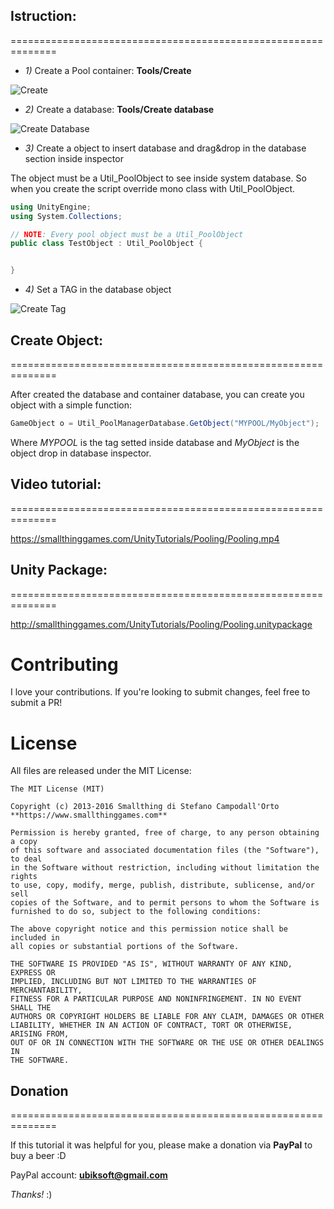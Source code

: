 
## Istruction:
==============================================================

* *1)* Create a Pool container: **Tools/Create**

![Create](https://smallthinggames.com/UnityTutorials/Pooling/s1.png)






* *2)* Create a database: **Tools/Create database**

![Create Database](https://smallthinggames.com/UnityTutorials/Pooling/s2.png)






* *3)* Create a object to insert database and drag&drop in the database section inside inspector

The object must be a Util_PoolObject to see inside system database. So when you create the script override mono class with
Util_PoolObject.

```c#
using UnityEngine;
using System.Collections;

// NOTE: Every pool object must be a Util_PoolObject
public class TestObject : Util_PoolObject {


}
```

* *4)* Set a TAG in the database object

![Create Tag](https://smallthinggames.com/UnityTutorials/Pooling/s3.png)






## Create Object:
==============================================================

After created the database and container database, you can create you object with a simple function:

```c#
GameObject o = Util_PoolManagerDatabase.GetObject("MYPOOL/MyObject");
```

Where *MYPOOL* is the tag setted inside database and *MyObject* is the object drop in database inspector.



## Video tutorial:
==============================================================

https://smallthinggames.com/UnityTutorials/Pooling/Pooling.mp4



## Unity Package:
==============================================================

http://smallthinggames.com/UnityTutorials/Pooling/Pooling.unitypackage


# Contributing

I love your contributions. If you're looking to submit changes, feel free to submit a PR!


# License

All files are released under the MIT License:

    The MIT License (MIT)

    Copyright (c) 2013-2016 Smallthing di Stefano Campodall'Orto **https://www.smallthinggames.com**

    Permission is hereby granted, free of charge, to any person obtaining a copy
    of this software and associated documentation files (the "Software"), to deal
    in the Software without restriction, including without limitation the rights
    to use, copy, modify, merge, publish, distribute, sublicense, and/or sell
    copies of the Software, and to permit persons to whom the Software is
    furnished to do so, subject to the following conditions:

    The above copyright notice and this permission notice shall be included in
    all copies or substantial portions of the Software.

    THE SOFTWARE IS PROVIDED "AS IS", WITHOUT WARRANTY OF ANY KIND, EXPRESS OR
    IMPLIED, INCLUDING BUT NOT LIMITED TO THE WARRANTIES OF MERCHANTABILITY,
    FITNESS FOR A PARTICULAR PURPOSE AND NONINFRINGEMENT. IN NO EVENT SHALL THE
    AUTHORS OR COPYRIGHT HOLDERS BE LIABLE FOR ANY CLAIM, DAMAGES OR OTHER
    LIABILITY, WHETHER IN AN ACTION OF CONTRACT, TORT OR OTHERWISE, ARISING FROM,
    OUT OF OR IN CONNECTION WITH THE SOFTWARE OR THE USE OR OTHER DEALINGS IN
    THE SOFTWARE.


## Donation
==============================================================

If this tutorial it was helpful for you, please make a donation via **PayPal** to buy a beer :D

PayPal account: **ubiksoft@gmail.com**

*Thanks!* :)

